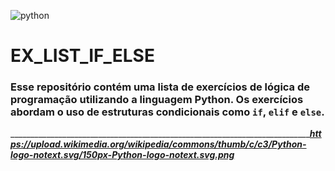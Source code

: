 ![python](https://upload.wikimedia.org/wikipedia/commons/thumb/c/c3/Python-logo-notext.svg/150px-Python-logo-notext.svg.png__)
# EX_LIST_IF_ELSE
### Esse repositório contém uma lista de exercícios de lógica de programação utilizando a linguagem Python. Os exercícios abordam o uso de estruturas condicionais como `if`, `elif` e `else`.
______________________________________________________________________________________________________https://upload.wikimedia.org/wikipedia/commons/thumb/c/c3/Python-logo-notext.svg/150px-Python-logo-notext.svg.png___________________________